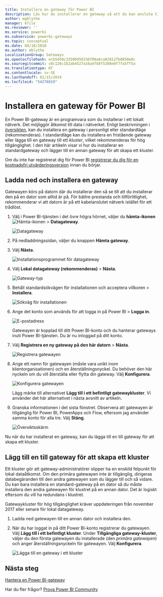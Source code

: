 ```yaml
---
title: Installera en gateway för Power BI
description: Läs hur du installerar en gateway så att du kan ansluta till lokala data i Power BI.
author: mgblythe
manager: kfile
ms.reviewer: ''
ms.service: powerbi
ms.subservice: powerbi-gateways
ms.topic: conceptual
ms.date: 04/18/2018
ms.author: mblythe
LocalizationGroup: Gateways
ms.openlocfilehash: ecb5450c33500950336f08a8ca82812fb0850e0c
ms.sourcegitcommit: c8c126c1b2ab4527a16a4fb8f5208e0f7fa5ff5a
ms.translationtype: HT
ms.contentlocale: sv-SE
ms.lasthandoff: 01/15/2019
ms.locfileid: "54276019"
---
```

# <a name="install-a-gateway-for-power-bi"></a>Installera en gateway för Power BI

En Power BI-gateway är en programvara som du installerar i ett lokalt nätverk. Det möjliggör åtkomst till data i nätverket. Enligt beskrivningen i [översikten](service-gateway-getting-started.md), kan du installera en gateway i personligt eller standardläge (rekommenderas). I standardläge kan du installera en fristående gateway eller lägga till en gateway till ett *kluster*, vilket rekommenderas för hög tillgänglighet. I den här artikeln visar vi hur du installerar en standardgateway och lägger till en annan gateway för att skapa ett kluster.

Om du inte har registrerat dig för Power BI [registrerar du dig för en kostnadsfri utvärderingsversion](https://app.powerbi.com/signupredirect?pbi_source=web) innan du börjar.


## <a name="download-and-install-a-gateway"></a>Ladda ned och installera en gateway

Gatewayen körs på datorn där du installerar den så se till att du installerar den på en dator som alltid är på. För bättre prestanda och tillförlitlighet, rekommenderar vi att datorn är på ett kabelanslutet nätverk istället för ett trådlöst.

1. Välj i Power BI-tjänsten i det övre högra hörnet, väljer du **hämta-ikonen** ![Hämta-ikonen](media/service-gateway-install/icon-download.png) > **Datagateway**.

    ![Datagateway](media/service-gateway-install/data-gateway.png)

2. På nedladdningssidan, väljer du knappen **Hämta gateway**.

3. Välj **Nästa**.     

    ![Installationsprogrammet för datagateway](media/service-gateway-install/gateway-installer.png)

4. Välj **Lokal datagateway (rekommenderas)** > **Nästa**.

    ![Gateway-typ](media/service-gateway-install/gateway-type.png)

5. Behåll standardsökvägen för installationen och acceptera villkoren > **Installera**.

    ![Sökväg för installationen](media/service-gateway-install/install-path.png)

6. Ange det konto som används för att logga in på Power BI > **Logga in**.

    ![E-postadress](media/service-gateway-install/email-address.png)

    Gatewayen är kopplad till ditt Power BI-konto och du hanterar gateways inuti Power BI-tjänsten. Du är nu inloggad på ditt konto.

7. Välj **Registrera en ny gateway på den här datorn** > **Nästa**.

    ![Registrera gatewayen](media/service-gateway-install/register-gateway.png)

8. Ange ett namn för gatewayen (måste vara unikt inom klientorganisationen) och en återställningsnyckel. Du behöver den här nyckeln om du vill återställa eller flytta din gateway. Välj **Konfigurera**.

    ![Konfigurera gatewayen](media/service-gateway-install/configure-gateway.png)

    Lägg märke till alternativet **Lägg till i ett befintligt gatewaykluster**. Vi använder det här alternativet i nästa avsnitt av artikeln.

9. Granska informationen i det sista fönstret. Observera att gatewayen är tillgänglig för Power BI, PowerApps och Flow, eftersom jag använder samma konto för alla tre. Välj **Stäng**.

    ![Översiktsskärm](media/service-gateway-install/summary-screen.png)

Nu när du har installerat en gateway, kan du lägga till en till gateway för att skapa ett kluster.


## <a name="add-another-gateway-to-create-a-cluster"></a>Lägg till en till gateway för att skapa ett kluster

Ett kluster gör att gateway-administratörer slipper ha en enskild felpunkt för lokal dataåtkomst. Om den primära gatewayen inte är tillgänglig, dirigeras databegäranden till den andra gatewayen som du lägger till och så vidare. Du kan bara installera en standard-gateway på en dator så du måste installera den andra gatewayen för klustret på en annan dator. Det är logiskt eftersom du vill ha redundans i klustret.

Gatewaykluster för hög tillgänglighet kräver uppdateringen från november 2017 eller senare för lokal datagateway.

1. Ladda ned gatewayen till en annan dator och installera den.

2. När du har loggat in på ditt Power BI-konto registrerar du gatewayen. Välj **Lägg till i ett befintligt kluster**. Under **Tillgängliga gateway-kluster**, väljer du den första gatewayen du installerade (den *primära gatewayen*) och anger återställningsnyckeln för gatewayen. Välj **Konfigurera**.

    ![Lägga till en gateway i ett kluster](media/service-gateway-install/add-cluster.png)


## <a name="next-steps"></a>Nästa steg

[Hantera en Power BI-gateway](service-gateway-manage.md)

Har du fler frågor? [Prova Power BI Community](http://community.powerbi.com/)